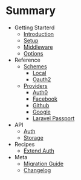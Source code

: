 # Summary

* Getting Starterd
  * [Introduction](README.md)
  * [Setup](setup.md)
  * [Middleware](middleware.md)
  * [Options](options.md)
* Reference
  * [Schemes](schemes/README.md)
    * [Local](schemes/local.md)
    * [Oauth2](schemes/oauth2.md)
  * [Providers](providers/README.md)
    * [Auth0](providers/auth0.md)
    * [Facebook](providers/facebook.md)
    * [Github](providers/github.md)
    * [Google](providers/google.md)
    * [Laravel Passport](providers/passport.md)
* API
  * [Auth](api/auth.md)
  * [Storage](api/storage.md)
* Recipes
  * [Extend Auth](recipes/extend.md)
* Meta
  * [Migration Guide](migration.md)
  * [Changelog](CHANGELOG.md)

